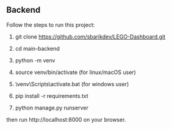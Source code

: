 
## Backend
Follow the steps to run this project:

1. git clone https://github.com/sbarikdev/LEGO-Dashboard.git

2. cd main-backend

3. python -m venv

4. source venv/bin/activate (for linux/macOS user)
   
4. \venv\Scripts\activate.bat (for windows user)

5. pip install -r requirements.txt

6. python manage.py runserver

then run http://localhost:8000 on your browser.